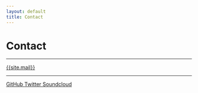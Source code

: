 ```yaml
---
layout: default
title: Contact
---
```


# Contact

----------------------

<a href="mailto:{{site.mail}}">{{site.mail}}</a>

----------------------

<a href="https://github.com/francoiscabrol" class="btn btn-md btn-social btn-github">
  <i class="fa fa-github"></i>
 	GitHub
</a>

<a href="https://twitter.com/francoiscabrol" class="btn btn-md btn-social btn-twitter">
  <i class="fa fa-twitter"></i>
 	Twitter
</a>

<a href="https://soundcloud.com/francoiscabrol" class="btn btn-md btn-social btn-soundcloud">
  <i class="fa fa-soundcloud"></i>
 	Soundcloud
</a>


